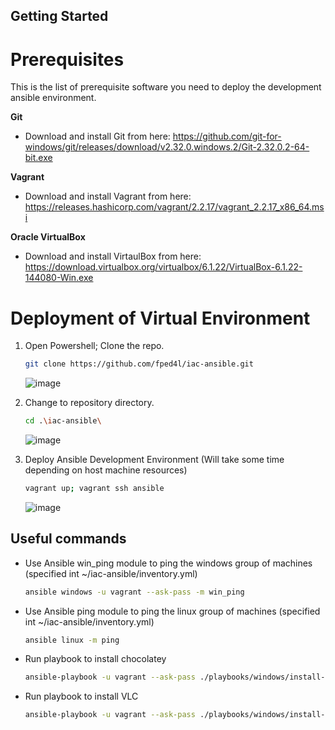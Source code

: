 ## Getting Started

# Prerequisites

This is the list of prerequisite software you need to deploy the development ansible environment.

**Git**
* Download and install Git from here: https://github.com/git-for-windows/git/releases/download/v2.32.0.windows.2/Git-2.32.0.2-64-bit.exe

**Vagrant**
* Download and install Vagrant from here: https://releases.hashicorp.com/vagrant/2.2.17/vagrant_2.2.17_x86_64.msi

**Oracle VirtualBox**
* Download and install VirtaulBox from here: https://download.virtualbox.org/virtualbox/6.1.22/VirtualBox-6.1.22-144080-Win.exe

# Deployment of Virtual Environment

1. Open Powershell; Clone the repo.
   ```sh
   git clone https://github.com/fped4l/iac-ansible.git
   ```
   ![image](https://user-images.githubusercontent.com/25991921/127525947-fa1308e4-6325-46fe-b225-cf34dc05f361.png)

2. Change to repository directory.
   ```sh
   cd .\iac-ansible\
   ```
   ![image](https://user-images.githubusercontent.com/25991921/127526172-76f1b0e0-b8c2-4dcb-a51a-df2cf4ef253f.png)

3. Deploy Ansible Development Environment (Will take some time depending on host machine resources)
   ```sh
   vagrant up; vagrant ssh ansible
   ```
   ![image](https://user-images.githubusercontent.com/25991921/127527200-5a014d0f-2678-44de-b9e4-8854c9ef7f56.png)


## Useful commands

* Use Ansible win_ping module to ping the windows group of machines (specified int ~/iac-ansible/inventory.yml)
   ```sh
   ansible windows -u vagrant --ask-pass -m win_ping
   ```

* Use Ansible ping module to ping the linux group of machines (specified int ~/iac-ansible/inventory.yml)  
   ```sh
   ansible linux -m ping
   ```

* Run playbook to install chocolatey
   ```sh
   ansible-playbook -u vagrant --ask-pass ./playbooks/windows/install-chocolatey.yml
   ```

* Run playbook to install VLC
   ```sh
   ansible-playbook -u vagrant --ask-pass ./playbooks/windows/install-vlc-v3011.yml
   ```
